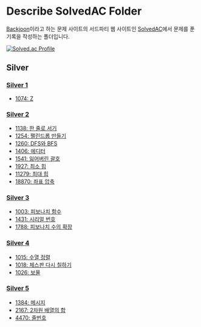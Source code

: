 # Describe SolvedAC Folder

[Backjoon](https://www.acmicpc.net/)이라고 하는 문제 사이트의 서드파티 웹 사이트인 [SolvedAC](https://solved.ac)에서 문제를 푼 기록을 작성하는 폴더입니다.

[![Solved.ac Profile](http://mazassumnida.wtf/api/v2/generate_badge?boj=tjrwls1108)](https://solved.ac/tjrwls1108/)

## Silver
### [Silver 1](https://github.com/SeokjinKim00/TIL/blob/master/PS/SolvedAC/Silver%201)
* [1074: Z](https://github.com/SeokjinKim00/TIL/blob/master/PS/SolvedAC/Silver%201/1074.py)

### [Silver 2](https://github.com/SeokjinKim00/TIL/blob/master/PS/SolvedAC/Silver%202)
* [1138: 한 줄로 서기](https://github.com/SeokjinKim00/TIL/blob/master/PS/SolvedAC/Silver%202/1138.py)
* [1254: 팰린드롭 만들기](https://github.com/SeokjinKim00/TIL/blob/master/PS/SolvedAC/Silver%202/1254.py)
* [1260: DFS와 BFS](https://github.com/SeokjinKim00/TIL/blob/master/PS/SolvedAC/Silver%202/1260.py)
* [1406: 에디터](https://github.com/SeokjinKim00/TIL/blob/master/PS/SolvedAC/Silver%202/1406.py)
* [1541: 잃어버린 괄호](https://github.com/SeokjinKim00/TIL/blob/master/PS/SolvedAC/Silver%202/1541.py)
* [1927: 최소 힙](https://github.com/SeokjinKim00/TIL/blob/master/PS/SolvedAC/Silver%202/1927.py)
* [11279: 최대 힙](https://github.com/SeokjinKim00/TIL/blob/master/PS/SolvedAC/Silver%202/11279.py)
* [18870: 좌표 압축](https://github.com/SeokjinKim00/TIL/blob/master/PS/SolvedAC/Silver%202/18870.py)

### [Silver 3](https://github.com/SeokjinKim00/TIL/blob/master/PS/SolvedAC/Silver%203)
* [1003: 피보나치 함수](https://github.com/SeokjinKim00/TIL/blob/master/PS/SolvedAC/Silver%203/1003.py)
* [1431: 시리얼 번호](https://github.com/SeokjinKim00/TIL/blob/master/PS/SolvedAC/Silver%203/1431.py)
* [1788: 피보나치 수의 확장](https://github.com/SeokjinKim00/TIL/blob/master/PS/SolvedAC/Silver%203/1788.py)

### [Silver 4](https://github.com/SeokjinKim00/TIL/blob/master/PS/SolvedAC/Silver%204)
* [1015: 수열 정렬](https://github.com/SeokjinKim00/TIL/blob/master/PS/SolvedAC/Silver%204/1015.py)
* [1018: 체스판 다시 칠하기](https://github.com/SeokjinKim00/TIL/blob/master/PS/SolvedAC/Silver%204/1018.py)
* [1026: 보물](https://github.com/SeokjinKim00/TIL/blob/master/PS/SolvedAC/Silver%204/1026.py)

### [Silver 5](https://github.com/SeokjinKim00/TIL/blob/master/PS/SolvedAC/Silver%205)
* [1384: 메시지](https://github.com/SeokjinKim00/TIL/blob/master/PS/SolvedAC/Silver%205/1384.py)
* [2167: 2차원 배열의 합](https://github.com/SeokjinKim00/TIL/blob/master/PS/SolvedAC/Silver%205/2167.py)
* [4470: 줄번호](https://github.com/SeokjinKim00/TIL/blob/master/PS/SolvedAC/Silver%205/4470.py)